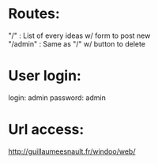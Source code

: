 # Routes:
  "/" : List of every ideas w/ form to post new  
  "/admin" : Same as "/" w/ button to delete

# User login:
  login: admin
  password: admin

# Url access:
http://guillaumeesnault.fr/windoo/web/
